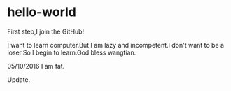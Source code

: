 # hello-world
First step,I join the GitHub!

I want to learn computer.But I am lazy and incompetent.I don't want to be a loser.So I begin to learn.God bless wangtian.


05/10/2016 I am fat.

Update.
